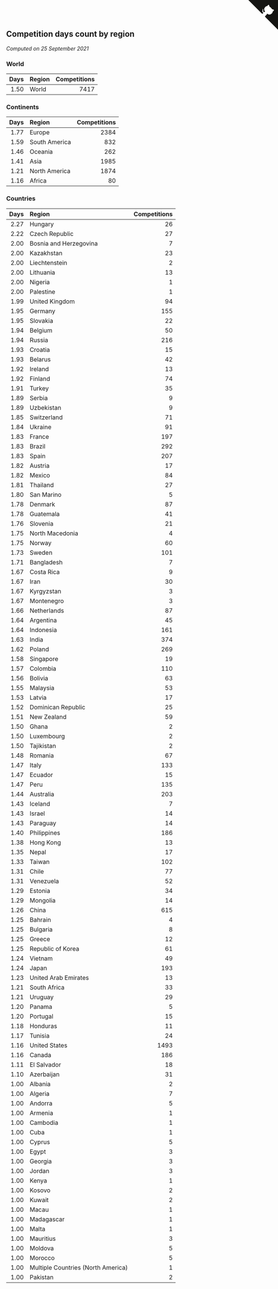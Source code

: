 ## Competition days count by region

*Computed on 25 September 2021*


### World

| Days | Region | Competitions |
| ---: | :--- | ---: |
| 1.50 | World | 7417 |

### Continents

| Days | Region | Competitions |
| ---: | :--- | ---: |
| 1.77 | Europe | 2384 |
| 1.59 | South America | 832 |
| 1.46 | Oceania | 262 |
| 1.41 | Asia | 1985 |
| 1.21 | North America | 1874 |
| 1.16 | Africa | 80 |

### Countries

| Days | Region | Competitions |
| ---: | :--- | ---: |
| 2.27 | Hungary | 26 |
| 2.22 | Czech Republic | 27 |
| 2.00 | Bosnia and Herzegovina | 7 |
| 2.00 | Kazakhstan | 23 |
| 2.00 | Liechtenstein | 2 |
| 2.00 | Lithuania | 13 |
| 2.00 | Nigeria | 1 |
| 2.00 | Palestine | 1 |
| 1.99 | United Kingdom | 94 |
| 1.95 | Germany | 155 |
| 1.95 | Slovakia | 22 |
| 1.94 | Belgium | 50 |
| 1.94 | Russia | 216 |
| 1.93 | Croatia | 15 |
| 1.93 | Belarus | 42 |
| 1.92 | Ireland | 13 |
| 1.92 | Finland | 74 |
| 1.91 | Turkey | 35 |
| 1.89 | Serbia | 9 |
| 1.89 | Uzbekistan | 9 |
| 1.85 | Switzerland | 71 |
| 1.84 | Ukraine | 91 |
| 1.83 | France | 197 |
| 1.83 | Brazil | 292 |
| 1.83 | Spain | 207 |
| 1.82 | Austria | 17 |
| 1.82 | Mexico | 84 |
| 1.81 | Thailand | 27 |
| 1.80 | San Marino | 5 |
| 1.78 | Denmark | 87 |
| 1.78 | Guatemala | 41 |
| 1.76 | Slovenia | 21 |
| 1.75 | North Macedonia | 4 |
| 1.75 | Norway | 60 |
| 1.73 | Sweden | 101 |
| 1.71 | Bangladesh | 7 |
| 1.67 | Costa Rica | 9 |
| 1.67 | Iran | 30 |
| 1.67 | Kyrgyzstan | 3 |
| 1.67 | Montenegro | 3 |
| 1.66 | Netherlands | 87 |
| 1.64 | Argentina | 45 |
| 1.64 | Indonesia | 161 |
| 1.63 | India | 374 |
| 1.62 | Poland | 269 |
| 1.58 | Singapore | 19 |
| 1.57 | Colombia | 110 |
| 1.56 | Bolivia | 63 |
| 1.55 | Malaysia | 53 |
| 1.53 | Latvia | 17 |
| 1.52 | Dominican Republic | 25 |
| 1.51 | New Zealand | 59 |
| 1.50 | Ghana | 2 |
| 1.50 | Luxembourg | 2 |
| 1.50 | Tajikistan | 2 |
| 1.48 | Romania | 67 |
| 1.47 | Italy | 133 |
| 1.47 | Ecuador | 15 |
| 1.47 | Peru | 135 |
| 1.44 | Australia | 203 |
| 1.43 | Iceland | 7 |
| 1.43 | Israel | 14 |
| 1.43 | Paraguay | 14 |
| 1.40 | Philippines | 186 |
| 1.38 | Hong Kong | 13 |
| 1.35 | Nepal | 17 |
| 1.33 | Taiwan | 102 |
| 1.31 | Chile | 77 |
| 1.31 | Venezuela | 52 |
| 1.29 | Estonia | 34 |
| 1.29 | Mongolia | 14 |
| 1.26 | China | 615 |
| 1.25 | Bahrain | 4 |
| 1.25 | Bulgaria | 8 |
| 1.25 | Greece | 12 |
| 1.25 | Republic of Korea | 61 |
| 1.24 | Vietnam | 49 |
| 1.24 | Japan | 193 |
| 1.23 | United Arab Emirates | 13 |
| 1.21 | South Africa | 33 |
| 1.21 | Uruguay | 29 |
| 1.20 | Panama | 5 |
| 1.20 | Portugal | 15 |
| 1.18 | Honduras | 11 |
| 1.17 | Tunisia | 24 |
| 1.16 | United States | 1493 |
| 1.16 | Canada | 186 |
| 1.11 | El Salvador | 18 |
| 1.10 | Azerbaijan | 31 |
| 1.00 | Albania | 2 |
| 1.00 | Algeria | 7 |
| 1.00 | Andorra | 5 |
| 1.00 | Armenia | 1 |
| 1.00 | Cambodia | 1 |
| 1.00 | Cuba | 1 |
| 1.00 | Cyprus | 5 |
| 1.00 | Egypt | 3 |
| 1.00 | Georgia | 3 |
| 1.00 | Jordan | 3 |
| 1.00 | Kenya | 1 |
| 1.00 | Kosovo | 2 |
| 1.00 | Kuwait | 2 |
| 1.00 | Macau | 1 |
| 1.00 | Madagascar | 1 |
| 1.00 | Malta | 1 |
| 1.00 | Mauritius | 3 |
| 1.00 | Moldova | 5 |
| 1.00 | Morocco | 5 |
| 1.00 | Multiple Countries (North America) | 1 |
| 1.00 | Pakistan | 2 |


<a href="https://github.com/jonatanklosko/wca_statistics" class="github-corner" aria-label="View source on Github"><svg width="80" height="80" viewBox="0 0 250 250" style="fill:#151513; color:#fff; position: absolute; top: 0; border: 0; right: 0;" aria-hidden="true"><path d="M0,0 L115,115 L130,115 L142,142 L250,250 L250,0 Z"></path><path d="M128.3,109.0 C113.8,99.7 119.0,89.6 119.0,89.6 C122.0,82.7 120.5,78.6 120.5,78.6 C119.2,72.0 123.4,76.3 123.4,76.3 C127.3,80.9 125.5,87.3 125.5,87.3 C122.9,97.6 130.6,101.9 134.4,103.2" fill="currentColor" style="transform-origin: 130px 106px;" class="octo-arm"></path><path d="M115.0,115.0 C114.9,115.1 118.7,116.5 119.8,115.4 L133.7,101.6 C136.9,99.2 139.9,98.4 142.2,98.6 C133.8,88.0 127.5,74.4 143.8,58.0 C148.5,53.4 154.0,51.2 159.7,51.0 C160.3,49.4 163.2,43.6 171.4,40.1 C171.4,40.1 176.1,42.5 178.8,56.2 C183.1,58.6 187.2,61.8 190.9,65.4 C194.5,69.0 197.7,73.2 200.1,77.6 C213.8,80.2 216.3,84.9 216.3,84.9 C212.7,93.1 206.9,96.0 205.4,96.6 C205.1,102.4 203.0,107.8 198.3,112.5 C181.9,128.9 168.3,122.5 157.7,114.1 C157.9,116.9 156.7,120.9 152.7,124.9 L141.0,136.5 C139.8,137.7 141.6,141.9 141.8,141.8 Z" fill="currentColor" class="octo-body"></path></svg></a><style>.github-corner:hover .octo-arm{animation:octocat-wave 560ms ease-in-out}@keyframes octocat-wave{0%,100%{transform:rotate(0)}20%,60%{transform:rotate(-25deg)}40%,80%{transform:rotate(10deg)}}@media (max-width:500px){.github-corner:hover .octo-arm{animation:none}.github-corner .octo-arm{animation:octocat-wave 560ms ease-in-out}}</style>
